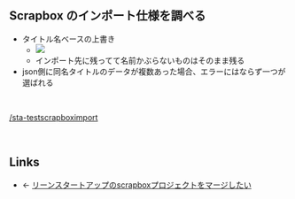 ## Scrapbox のインポート仕様を調べる
- タイトル名ベースの上書き
    - <a href="https://gyazo.com/cde04ac3928a542fd1c353dd987f2b41" target="_blank" rel="noopener noreferrer">![](https://gyazo.com/cde04ac3928a542fd1c353dd987f2b41/raw)</a>
    - インポート先に残ってて名前かぶらないものはそのまま残る
- json側に同名タイトルのデータが複数あった場合、エラーにはならず一つが選ばれる

<br>

[/sta-testscrapboximport](https://scrapbox.io/sta-testscrapboximport)

<br>

## Links
- ← [リーンスタートアップのscrapboxプロジェクトをマージしたい](リーンスタートアップのscrapboxプロジェクトをマージしたい.md)

